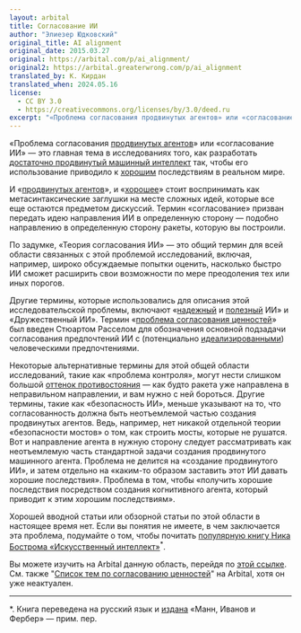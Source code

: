 ```yaml
---
layout: arbital
title: Согласование ИИ
author: "Элиезер Юдковский"
original_title: AI alignment
original_date: 2015.03.27
original: https://arbital.com/p/ai_alignment/
original2: https://arbital.greaterwrong.com/p/ai_alignment
translated_by: К. Кирдан
translated_when: 2024.05.16
license:
  - CC BY 3.0
  - https://creativecommons.org/licenses/by/3.0/deed.ru
excerpt: "«Проблема согласования продвинутых агентов» или «согласование ИИ» — это главная тема в исследованиях того, как разработать достаточно продвинутый машинный интеллект так, чтобы его использование приводило к хорошим последствиям в реальном мире."
---
```

«Проблема согласования [продвинутых агентов](https://arbital.com/p/advanced_agent/)» или «согласование ИИ» — это главная тема в исследованиях того, как разработать [достаточно продвинутый машинный интеллект](https://arbital.com/p/sufficiently_advanced_ai/) так, чтобы его использование приводило к [хорошим](https://arbital.com/p/beneficial/) последствиям в реальном мире.

И «[продвинутых агентов](https://arbital.com/p/advanced_agent/)», и «[хорошее](https://arbital.com/p/value_alignment_value/)» стоит воспринимать как метасинтаксические заглушки на месте сложных идей, которые все еще остаются предметом дискуссий. Термин «согласование» призван передать идею направления ИИ в определенную сторону — подобно направлению в определенную сторону ракеты, которую вы построили.

По задумке, «Теория согласования ИИ» — это общий термин для всей области связанных с этой проблемой исследований, включая, например, широко обсуждаемые попытки оценить, насколько быстро ИИ сможет расширить свои возможности по мере преодоления тех или иных порогов.

Другие термины, которые использовались для описания этой исследовательской проблемы, включают «[надежный](https://arbital.com/p/AI_safety_mindset/) и [полезный](https://arbital.com/p/beneficial/) ИИ» и «Дружественный ИИ». Термин «[проблема согласования ценностей](https://arbital.com/p/value_alignment_problem/)» был введен Стюартом Расселом для обозначения основной подзадачи согласования предпочтений ИИ с (потенциально [идеализированными](https://arbital.com/p/cev/)) человеческими предпочтениями.

Некоторые альтернативные термины для этой общей области исследований, такие как «проблема контроля», могут нести слишком большой [оттенок противостояния](https://arbital.com/p/nonadversarial/) — как будто ракета уже направлена ​​в неправильном направлении, и вам нужно с ней бороться. Другие термины, такие как «безопасность ИИ», меньше указывают на то, что согласованность должна быть неотъемлемой частью создания продвинутых агентов. Ведь, например, нет никакой отдельной теории «безопасности мостов» о том, как строить мосты, которые не рушатся. Вот и направление агента в нужную сторону следует рассматривать как неотъемлемую часть стандартной задачи создания продвинутого машинного агента. Проблема не делится на «создание продвинутого ИИ», и затем отдельно на «каким-то образом заставить этот ИИ давать хорошие последствия». Проблема в том, чтобы «получить хорошие последствия посредством создания когнитивного агента, который приводит к этим хорошим последствиям».

Хорошей вводной статьи или обзорной статьи по этой области в настоящее время нет. Если вы понятия не имеете, в чем заключается эта проблема, подумайте о том, чтобы почитать [популярную книгу Ника Бострома «Искусственный интеллект»](https://arbital.com/p/bostrom_superintelligence/)<sup>*</sup>.

Вы можете изучить на Arbital данную область, перейдя по [этой ссылке](http://arbital.com/explore/ai_alignment). См. также "[Список тем по согласованию ценностей](https://arbital.com/p/value_alignment_subject_list/)" на Arbital, хотя он уже неактуален.

---

\*\. Книга переведена на русский язык и [издана](https://www.mann-ivanov-ferber.ru/books/iskusstvennyj-intellekt/) «Манн, Иванов и Фербер» — прим. пер.
